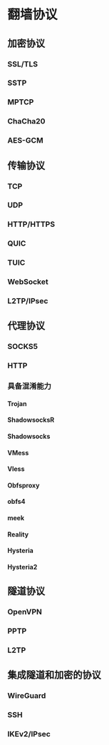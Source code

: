 # 翻墙协议

## 加密协议
### SSL/TLS
### SSTP
### MPTCP
### ChaCha20
### AES-GCM

## 传输协议
### TCP
### UDP
### HTTP/HTTPS
### QUIC
### TUIC
### WebSocket
### L2TP/IPsec

## 代理协议
### SOCKS5
### HTTP
### 具备混淆能力
#### Trojan
#### ShadowsocksR
#### Shadowsocks
#### VMess
#### Vless
#### Obfsproxy
#### obfs4
#### meek
#### Reality
#### Hysteria
#### Hysteria2

## 隧道协议
### OpenVPN
### PPTP
### L2TP

## 集成隧道和加密的协议
### WireGuard
### SSH
### IKEv2/IPsec